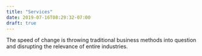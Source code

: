 ```yaml
---
title: "Services"
date: 2019-07-16T08:29:32-07:00
draft: true
---
```

The speed of change is throwing traditional business methods into question and disrupting the relevance of entire industries.
